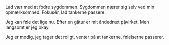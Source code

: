 Lad vær med at fodre sygdommen.
Sygdommen nærer sig selv ved min opmærksomhed.
Fokusér, lad tankerne passere.

Jeg kan føle det lige nu.
Efter en gåtur er mit åndedræt påvirket.
Men langsomt er jeg okay.

Jeg er modig, jeg tager det roligt, venter på at tankerne, følelserne passerer.
